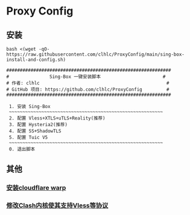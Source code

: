 # Proxy Config
## 安装
```shell
bash <(wget -qO- https://raw.githubusercontent.com/clhlc/ProxyConfig/main/sing-box-install-and-config.sh)
```

```shell
#############################################################
#               Sing-Box 一键安装脚本                       #
# 作者: clhlc                                               #
# GitHub 项目: https://github.com/clhlc/ProxyConfig         #
#############################################################

 1. 安装 Sing-Box
 ~~~~~~~~~~~~~~~~~~~~~~~~~~~~~~~~~~~~~~~~~~~~~~~~~~~~~~~~~
 2. 配置 Vless+XTLS+uTLS+Reality(推荐)
 3. 配置 Hysteria2(推荐)
 4. 配置 SS+ShadowTLS
 5. 配置 Tuic V5
 ~~~~~~~~~~~~~~~~~~~~~~~~~~~~~~~~~~~~~~~~~~~~~~~~~~~~~~~~~
 0. 退出脚本
```
## 其他

### [安装cloudflare warp](Others/warp-install.md)

### [修改Clash内核使其支持Vless等协议](Others/cfw-change-core.md)